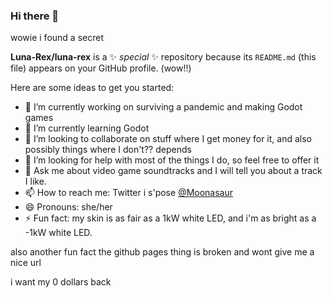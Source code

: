 ### Hi there 👋

wowie i found a secret

**Luna-Rex/luna-rex** is a ✨ _special_ ✨ repository because its `README.md` (this file) appears on your GitHub profile. (wow!!)

Here are some ideas to get you started:

- 🔭 I’m currently working on surviving a pandemic and making Godot games
- 🌱 I’m currently learning Godot
- 👯 I’m looking to collaborate on stuff where I get money for it, and also possibly things where I don't?? depends
- 🤔 I’m looking for help with most of the things I do, so feel free to offer it
- 💬 Ask me about video game soundtracks and I will tell you about a track I like.
- 📫 How to reach me: Twitter i s'pose [@Moonasaur](https://twitter.com/Moonasaur)
- 😄 Pronouns: she/her
- ⚡ Fun fact: my skin is as fair as a 1kW white LED, and i'm as bright as a -1kW white LED.

also another fun fact the github pages thing is broken and wont give me a nice url

i want my 0 dollars back
